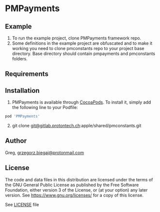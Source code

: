 # PMPayments

## Example

1. To run the example project, clone PMPayments framework repo.
2. Some definitions in the example project are obfuscated and to make it working you need to clone pmconstants repo to your project base directory. Base directory should contain pmpayments and pmconstants folders.

## Requirements

## Installation

1. PMPayments is available through [CocoaPods](https://cocoapods.org). To install
it, simply add the following line to your Podfile:

```ruby
pod 'PMPayments'
```
2. git clone git@gitlab.protontech.ch:apple/shared/pmconstants.git

## Author

Greg, grzegorz.biegaj@protonmail.com

## License

The code and data files in this distribution are licensed under the terms of the GNU General Public License as published by the Free Software Foundation, either version 3 of the License, or (at your option) any later version. See <https://www.gnu.org/licenses/> for a copy of this license.

See [LICENSE](LICENSE) file

